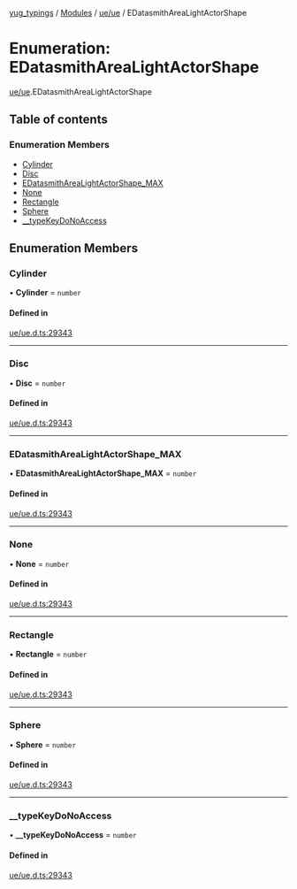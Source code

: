 [yug_typings](../README.md) / [Modules](../modules.md) / [ue/ue](../modules/ue_ue.md) / EDatasmithAreaLightActorShape

# Enumeration: EDatasmithAreaLightActorShape

[ue/ue](../modules/ue_ue.md).EDatasmithAreaLightActorShape

## Table of contents

### Enumeration Members

- [Cylinder](ue_ue.EDatasmithAreaLightActorShape.md#cylinder)
- [Disc](ue_ue.EDatasmithAreaLightActorShape.md#disc)
- [EDatasmithAreaLightActorShape\_MAX](ue_ue.EDatasmithAreaLightActorShape.md#edatasmitharealightactorshape_max)
- [None](ue_ue.EDatasmithAreaLightActorShape.md#none)
- [Rectangle](ue_ue.EDatasmithAreaLightActorShape.md#rectangle)
- [Sphere](ue_ue.EDatasmithAreaLightActorShape.md#sphere)
- [\_\_typeKeyDoNoAccess](ue_ue.EDatasmithAreaLightActorShape.md#__typekeydonoaccess)

## Enumeration Members

### Cylinder

• **Cylinder** = `number`

#### Defined in

[ue/ue.d.ts:29343](https://github.com/YugMetaverse/yug_typings/blob/b7d9b19/ue/ue.d.ts#L29343)

___

### Disc

• **Disc** = `number`

#### Defined in

[ue/ue.d.ts:29343](https://github.com/YugMetaverse/yug_typings/blob/b7d9b19/ue/ue.d.ts#L29343)

___

### EDatasmithAreaLightActorShape\_MAX

• **EDatasmithAreaLightActorShape\_MAX** = `number`

#### Defined in

[ue/ue.d.ts:29343](https://github.com/YugMetaverse/yug_typings/blob/b7d9b19/ue/ue.d.ts#L29343)

___

### None

• **None** = `number`

#### Defined in

[ue/ue.d.ts:29343](https://github.com/YugMetaverse/yug_typings/blob/b7d9b19/ue/ue.d.ts#L29343)

___

### Rectangle

• **Rectangle** = `number`

#### Defined in

[ue/ue.d.ts:29343](https://github.com/YugMetaverse/yug_typings/blob/b7d9b19/ue/ue.d.ts#L29343)

___

### Sphere

• **Sphere** = `number`

#### Defined in

[ue/ue.d.ts:29343](https://github.com/YugMetaverse/yug_typings/blob/b7d9b19/ue/ue.d.ts#L29343)

___

### \_\_typeKeyDoNoAccess

• **\_\_typeKeyDoNoAccess** = `number`

#### Defined in

[ue/ue.d.ts:29343](https://github.com/YugMetaverse/yug_typings/blob/b7d9b19/ue/ue.d.ts#L29343)
